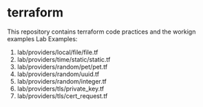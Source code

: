 # terraform
This repository contains terraform code practices and the workign examples
Lab Examples:
1. lab/providers/local/file/file.tf
2. lab/providers/time/static/static.tf
3. lab/providers/random/pet/pet.tf
4. lab/providers/random/uuid.tf
5. lab/providers/random/integer.tf
6. lab/providers/tls/private_key.tf
7. lab/providers/tls/cert_request.tf